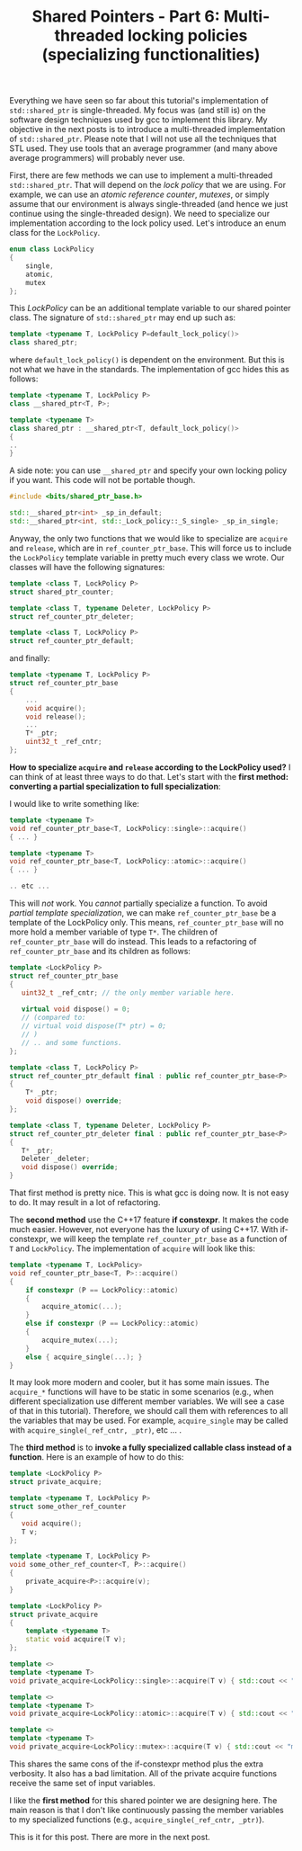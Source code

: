 ﻿---
layout: post
title: "Shared Pointers - Part 6: Multi-threaded locking policies (specializing functionalities)"
categories: C++
keywords: programming; C++
---

Everything we have seen so far about this tutorial's implementation of ``std::shared_ptr`` is single-threaded. My focus was (and still is) on the software design techniques used by gcc to implement this library.  My objective in the next posts is to introduce a multi-threaded implementation of ``std::shared_ptr``. Please note that I will not use all the techniques that STL used. They use tools that an average programmer (and many above average programmers) will probably never use. 

First, there are few methods we can use to implement a multi-threaded ``std::shared_ptr``. That will depend on the *lock policy* that we are using. For example, we can use an *atomic reference counter*, *mutexes*, or simply assume that our environment is always single-threaded (and hence we just continue using the single-threaded design). We need to specialize our implementation according to the lock policy used.  Let's introduce an enum class for the ``LockPolicy``. 

```cpp
enum class LockPolicy
{
	single, 
	atomic, 
	mutex
}; 
```

This *LockPolicy* can be an additional template variable to our shared pointer class.  The signature of ``std::shared_ptr`` may end up such as: 

```cpp
template <typename T, LockPolicy P=default_lock_policy()>
class shared_ptr; 
```
where ``default_lock_policy()`` is dependent on the environment. But this is not what we have in the standards.  The implementation of gcc hides this as follows: 

```cpp 
template <typename T, LockPolicy P> 
class __shared_ptr<T, P>; 

template <typename T> 
class shared_ptr : __shared_ptr<T, default_lock_policy()>
{
.. 
} 
```

A side note: you can use ``__shared_ptr`` and specify your own locking policy if you want. This code will not be portable though.  

```cpp
#include <bits/shared_ptr_base.h> 

std::__shared_ptr<int> _sp_in_default;  
std::__shared_ptr<int, std::_Lock_policy::_S_single> _sp_in_single; 
```


Anyway, the only two functions that we would like to specialize are ``acquire`` and ``release``, which are in ``ref_counter_ptr_base``.   This will force us to include the ``LockPolicy`` template variable in pretty much every class we wrote.  Our classes will have the following signatures: 

```cpp
template <class T, LockPolicy P> 
struct shared_ptr_counter;

template <class T, typename Deleter, LockPolicy P> 
struct ref_counter_ptr_deleter; 

template <class T, LockPolicy P> 
struct ref_counter_ptr_default; 
```

and finally: 
```cpp
template <typename T, LockPolicy P> 
struct ref_counter_ptr_base
{
	...
	void acquire(); 
	void release(); 
	...
	T* _ptr; 
	uint32_t _ref_cntr; 
}; 
```

**How to specialize ``acquire`` and ``release`` according to the LockPolicy used?** I can think of at least three ways to do that. Let's start with the **first method: converting a partial specialization to full specialization**: 

I would like to write something like: 

```cpp
template <typename T> 
void ref_counter_ptr_base<T, LockPolicy::single>::acquire() 
{ ... } 

template <typename T> 
void ref_counter_ptr_base<T, LockPolicy::atomic>::acquire() 
{ ... } 

.. etc ... 
```

This will *not* work. You *cannot* partially specialize a function. To avoid *partial template specialization*, we can make ``ref_counter_ptr_base`` be a template of the LockPolicy only. This means, ``ref_counter_ptr_base`` will no more hold a member variable of type ``T*``. The children of ``ref_counter_ptr_base`` will do instead.  This leads to a refactoring of ``ref_counter_ptr_base`` and its children as follows: 

```cpp
template <LockPolicy P>  
struct ref_counter_ptr_base
{
   uint32_t _ref_cntr; // the only member variable here. 
   
   virtual void dispose() = 0; 
   // (compared to: 
   // virtual void dispose(T* ptr) = 0; 
   // )
   // .. and some functions. 
};  

template <class T, LockPolicy P> 
struct ref_counter_ptr_default final : public ref_counter_ptr_base<P>
{
	T* _ptr; 
	void dispose() override; 
}; 

template <class T, typename Deleter, LockPolicy P> 
struct ref_counter_ptr_deleter final : public ref_counter_ptr_base<P>
{
   T* _ptr; 
   Deleter _deleter; 
   void dispose() override; 
} 
```

That first method is pretty nice. This is what gcc is doing now. It is not easy to do. It may result in a lot of refactoring. 

The **second method** use the C++17 feature **if constexpr**. It makes the code much easier. However, not everyone has the luxury of using C++17. With if-constexpr, we will keep the template ``ref_counter_ptr_base`` as a function of ``T`` and ``LockPolicy``. The implementation of ``acquire`` will look like this: 

```cpp
template <typename T, LockPolicy> 
void ref_counter_ptr_base<T, P>::acquire() 
{ 
	if constexpr (P == LockPolicy::atomic) 
	{
		acquire_atomic(...); 
	} 
	else if constexpr (P == LockPolicy::atomic) 
	{
		acquire_mutex(...);
	} 
	else { acquire_single(...); }
} 
```

It may look more modern and cooler, but it has some main issues. The ``acquire_*`` functions will have to be static in some scenarios (e.g., when different specialization use different member variables. We will see a case of that in this tutorial). Therefore, we should call them with references to all the variables that may be used. For example, ``acquire_single`` may be called with ``acquire_single(_ref_cntr, _ptr)``, etc ... . 



The **third method** is to **invoke a fully specialized callable class instead of a function**. Here is an example of how to do this: 

```cpp
template <LockPolicy P> 
struct private_acquire; 

template <typename T, LockPolicy P> 
struct some_other_ref_counter
{
   void acquire(); 
   T v;  
};

template <typename T, LockPolicy P>
void some_other_ref_counter<T, P>::acquire()
{ 
    private_acquire<P>::acquire(v); 
} 

template <LockPolicy P> 
struct private_acquire 
{
    template <typename T> 
    static void acquire(T v);
};

template <>
template <typename T> 
void private_acquire<LockPolicy::single>::acquire(T v) { std::cout << "single private_acquire \n"; }

template <>
template <typename T> 
void private_acquire<LockPolicy::atomic>::acquire(T v) { std::cout << "atomic private_acquire \n"; }

template <>
template <typename T> 
void private_acquire<LockPolicy::mutex>::acquire(T v) { std::cout << "mutex private_acquire \n"; }

``` 
 

This shares the same cons of the if-constexpr method plus the extra verbosity.  It also has a bad limitation. All of the private acquire functions receive the same set of input variables. 

I like the **first method** for this shared pointer we are designing here. The main reason is that I don't like continuously passing the member variables to my specialized functions (e.g., ``acquire_single(_ref_cntr, _ptr)``). 

This is it for this post. There are more in the next post. 